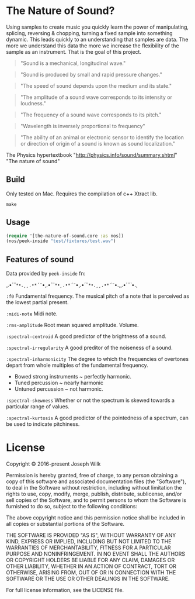 # The Nature of Sound?

Using samples to create music you quickly learn the power of manipulating, splicing, reversing & chopping, turning a fixed sample into something dynamic. This leads quickly to an understanding that samples are data. The more we understand this data the more we increase the flexibility of the sample as an instrument. That is the goal of this project. 

>"Sound is a mechanical, longitudinal wave."

>"Sound is produced by small and rapid pressure changes."

>"The speed of sound depends upon the medium and its state."

>"The amplitude of a sound wave corresponds to its intensity or loudness."

>"The frequency of a sound wave corresponds to its pitch."

>"Wavelength is inversely proportional to frequency"

>"The ability of an animal or electronic sensor to identify the location or direction of origin of a sound is known as sound localization."

The Physics hypertextbook "http://physics.info/sound/summary.shtml" "The nature of sound"

## Build

Only tested on Mac. Requires the compilation of c++ Xtract lib.

```
make
```

## Usage

```clojure
(require '[the-nature-of-sound.core :as nos])
(nos/peek-inside "test/fixtures/test.wav")
```

## Features of sound

Data provided by `peek-inside` fn:

¸.•*´¨`*•.¸¸.•*´¨`*•¸.•*´¨`*•¸.•*´¨`*•¸.•*´¨`*•.¸¸.•*´¨`*•.¸¸.•*´¨`*•.¸


`:f0`
Fundamental frequency. The musical pitch of a note that is perceived as the lowest partial present.

`:midi-note`
Midi note.

`:rms-amplitude`
Root mean squared amplitude. Volume.

`:spectral-centroid`
A good predictor of the brightness of a sound.

`:spectral-irregularity`
A good preditor of the noiseness of a sound.

`:spectral-inharmonicity`
The degree to which the frequencies of overtones depart from whole multiples of the fundamental frequency. 
* Bowed strong instruments ~ perfectly harmonic.
* Tuned percussion ~ nearly harmonic
* Untuned percussion ~ not harmonic.

`:spectral-skewness`
Whether or not the spectrum is skewed towards a particular range of values.

`:spectral-kurtosis`
A good predictor of the pointedness of a spectrum, can be used to indicate pitchiness.

# License

Copyright © 2016-present Joseph Wilk

Permission is hereby granted, free of charge, to any person obtaining a copy of this software and associated documentation files (the "Software"), to deal in the Software without restriction, including without limitation the rights to use, copy, modify, merge, publish, distribute, sublicense, and/or sell copies of the Software, and to permit persons to whom the Software is furnished to do so, subject to the following conditions:

The above copyright notice and this permission notice shall be included in all copies or substantial portions of the Software.

THE SOFTWARE IS PROVIDED "AS IS", WITHOUT WARRANTY OF ANY KIND, EXPRESS OR IMPLIED, INCLUDING BUT NOT LIMITED TO THE WARRANTIES OF MERCHANTABILITY, FITNESS FOR A PARTICULAR PURPOSE AND NONINFRINGEMENT. IN NO EVENT SHALL THE AUTHORS OR COPYRIGHT HOLDERS BE LIABLE FOR ANY CLAIM, DAMAGES OR OTHER LIABILITY, WHETHER IN AN ACTION OF CONTRACT, TORT OR OTHERWISE, ARISING FROM, OUT OF OR IN CONNECTION WITH THE SOFTWARE OR THE USE OR OTHER DEALINGS IN THE SOFTWARE.

For full license information, see the LICENSE file.

